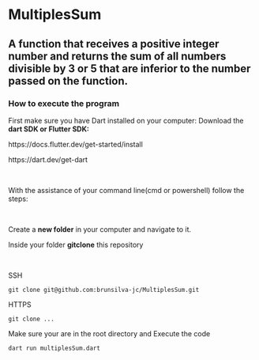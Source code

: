 <h1>MultiplesSum</h1> 
<h2>A function that receives a positive integer number and returns the sum of all numbers divisible by 3 or 5 that are inferior to the number passed on the function.</h2>

<h3>How to execute the program</h3>

First make sure you have Dart installed on your computer:
Download the <b>dart SDK or Flutter SDK:</b>
<p>https://docs.flutter.dev/get-started/install</p>
<p>https://dart.dev/get-dart</p>

<br>

<p>With the assistance of your command line(cmd or powershell) follow the steps:</p>
<br>
<p>Create a <b>new folder</b> in your computer and navigate to it.</p>
<p>Inside your folder <b>gitclone</b> this repository</p>
<br>
<p>SSH</p>
<code>git clone git@github.com:brunsilva-jc/MultiplesSum.git</code>
<br>
<p>HTTPS</p>
<code>git clone ...</code>
<br>
<p>Make sure your are in the root directory and Execute the code</p>

<code>dart run multiplesSum.dart</code>





